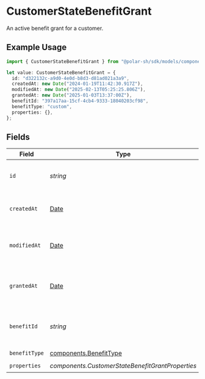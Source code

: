 # CustomerStateBenefitGrant

An active benefit grant for a customer.

## Example Usage

```typescript
import { CustomerStateBenefitGrant } from "@polar-sh/sdk/models/components/customerstatebenefitgrant.js";

let value: CustomerStateBenefitGrant = {
  id: "d322132c-a9d0-4e0d-b8d3-d81ad021a3a9",
  createdAt: new Date("2024-01-19T11:42:30.917Z"),
  modifiedAt: new Date("2025-02-13T05:25:25.806Z"),
  grantedAt: new Date("2025-01-03T13:37:00Z"),
  benefitId: "397a17aa-15cf-4cb4-9333-18040203cf98",
  benefitType: "custom",
  properties: {},
};
```

## Fields

| Field                                                                                         | Type                                                                                          | Required                                                                                      | Description                                                                                   | Example                                                                                       |
| --------------------------------------------------------------------------------------------- | --------------------------------------------------------------------------------------------- | --------------------------------------------------------------------------------------------- | --------------------------------------------------------------------------------------------- | --------------------------------------------------------------------------------------------- |
| `id`                                                                                          | *string*                                                                                      | :heavy_check_mark:                                                                            | The ID of the grant.                                                                          | d322132c-a9d0-4e0d-b8d3-d81ad021a3a9                                                          |
| `createdAt`                                                                                   | [Date](https://developer.mozilla.org/en-US/docs/Web/JavaScript/Reference/Global_Objects/Date) | :heavy_check_mark:                                                                            | Creation timestamp of the object.                                                             |                                                                                               |
| `modifiedAt`                                                                                  | [Date](https://developer.mozilla.org/en-US/docs/Web/JavaScript/Reference/Global_Objects/Date) | :heavy_check_mark:                                                                            | Last modification timestamp of the object.                                                    |                                                                                               |
| `grantedAt`                                                                                   | [Date](https://developer.mozilla.org/en-US/docs/Web/JavaScript/Reference/Global_Objects/Date) | :heavy_check_mark:                                                                            | The timestamp when the benefit was granted.                                                   | 2025-01-03T13:37:00Z                                                                          |
| `benefitId`                                                                                   | *string*                                                                                      | :heavy_check_mark:                                                                            | The ID of the benefit concerned by this grant.                                                | 397a17aa-15cf-4cb4-9333-18040203cf98                                                          |
| `benefitType`                                                                                 | [components.BenefitType](../../models/components/benefittype.md)                              | :heavy_check_mark:                                                                            | N/A                                                                                           |                                                                                               |
| `properties`                                                                                  | *components.CustomerStateBenefitGrantProperties*                                              | :heavy_check_mark:                                                                            | N/A                                                                                           |                                                                                               |